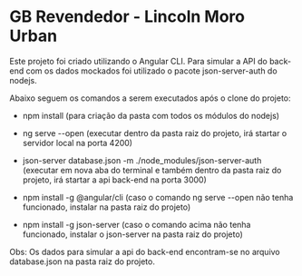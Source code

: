 # GB Revendedor - Lincoln Moro Urban

Este projeto foi criado utilizando o Angular CLI. Para simular a API do back-end com os dados mockados foi utilizado o pacote json-server-auth do nodejs. 

Abaixo seguem os comandos a serem executados após o clone do projeto:

- npm install (para criação da pasta com todos os módulos do nodejs)
- ng serve --open (executar dentro da pasta raiz do projeto, irá startar o servidor local na porta 4200)
- json-server database.json -m ./node_modules/json-server-auth (executar em nova aba do terminal e também dentro da pasta raiz do projeto, irá startar a api back-end na porta 3000)

 - npm install -g @angular/cli (caso o comando ng serve --open não tenha funcionado, instalar na pasta raiz do projeto)
 - npm install -g json-server (caso o comando acima não tenha funcionado, instalar o json-server na pasta raiz do projeto)

Obs: Os dados para simular a api do back-end encontram-se no arquivo database.json na pasta raiz do projeto.
